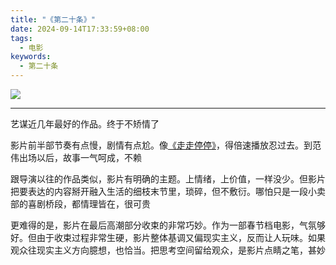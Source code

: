 ```yaml
---
title: "《第二十条》"
date: 2024-09-14T17:33:59+08:00
tags:
  - 电影
keywords:
  - 第二十条
---
```


[![](/img/movies/article_20.webp#center)](https://movie.douban.com/subject/36208094/)

---

艺谋近几年最好的作品。终于不矫情了

影片前半部节奏有点慢，剧情有点尬。像[《走走停停》](../../post/gold_or_shit/)，得倍速播放忍过去。到范伟出场以后，故事一气呵成，不赖

跟导演以往的作品类似，影片有明确的主题。上情绪，上价值，一样没少。但影片把要表达的内容掰开融入生活的细枝末节里，琐碎，但不敷衍。哪怕只是一段小卖部的喜剧桥段，都情理皆在，很可贵

更难得的是，影片在最后高潮部分收束的非常巧妙。作为一部春节档电影，气氛够好。但由于收束过程非常生硬，影片整体基调又偏现实主义，反而让人玩味。如果观众往现实主义方向臆想，也恰当。把思考空间留给观众，是影片点睛之笔，甚妙
